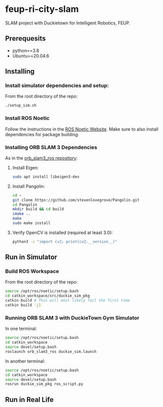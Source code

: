 # feup-ri-city-slam
SLAM project with Duckietown for Intelligent Robotics, FEUP.

## Prerequesits
- python==3.8
- Ubuntu==20.04.6

## Installing

### Install simulator dependencies and setup:

From the root directory of the repo:

```sh
./setup_sim.sh
```

### Install ROS Noetic

Follow the instructions in the [ROS Noetic Website](https://wiki.ros.org/noetic/Installation/Ubuntu).
Make sure to also install dependencies for package building.


### Installing ORB SLAM 3 Dependencies

As in the [orb_slam3_ros repository]():

1. Install Eigen:
    ```sh
    sudo apt install libeigen3-dev
    ```
2. Install Pangolin:
    ```sh
    cd ~
    git clone https://github.com/stevenlovegrove/Pangolin.git
    cd Pangolin
    mkdir build && cd build
    cmake ..
    make
    sudo make install
    ```
3. Verify OpenCV is installed (required at least 3.0):
    ```sh
    python3 -c "import cv2; print(cv2.__version__)" 
    ```

## Run in Simulator

### Build ROS Workspace

From the root directory of the repo:

```sh
source /opt/ros/noetic/setup.bash
cd catkin_workspace/src/duckie_sim_pkg
catkin build # This will most likely fail the first time
catkin build -j1
```

### Running ORB SLAM 3 with DuckieTown Gym Simulator

In one terminal:
```sh
source /opt/ros/noetic/setup.bash
cd catkin_workspace
source devel/setup.bash
roslaunch orb_slam3_ros duckie_sim.launch
```

In another terminal:
```sh
source /opt/ros/noetic/setup.bash
cd catkin_workspace
source devel/setup.bash
rosrun duckie_sim_pkg ros_script.py 
```

## Run in Real Life


